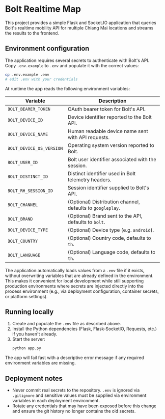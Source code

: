 # Bolt Realtime Map

This project provides a simple Flask and Socket.IO application that queries Bolt's realtime mobility API for multiple Chiang Mai locations and streams the results to the frontend.

## Environment configuration

The application requires several secrets to authenticate with Bolt's API. Copy `.env.example` to `.env` and populate it with the correct values:

```bash
cp .env.example .env
# edit .env with your credentials
```

At runtime the app reads the following environment variables:

| Variable | Description |
| --- | --- |
| `BOLT_BEARER_TOKEN` | OAuth bearer token for Bolt's API. |
| `BOLT_DEVICE_ID` | Device identifier reported to the Bolt API. |
| `BOLT_DEVICE_NAME` | Human readable device name sent with API requests. |
| `BOLT_DEVICE_OS_VERSION` | Operating system version reported to Bolt. |
| `BOLT_USER_ID` | Bolt user identifier associated with the session. |
| `BOLT_DISTINCT_ID` | Distinct identifier used in Bolt telemetry headers. |
| `BOLT_RH_SESSION_ID` | Session identifier supplied to Bolt's API. |
| `BOLT_CHANNEL` | (Optional) Distribution channel, defaults to `googleplay`. |
| `BOLT_BRAND` | (Optional) Brand sent to the API, defaults to `bolt`. |
| `BOLT_DEVICE_TYPE` | (Optional) Device type (e.g. `android`). |
| `BOLT_COUNTRY` | (Optional) Country code, defaults to `th`. |
| `BOLT_LANGUAGE` | (Optional) Language code, defaults to `th`. |

The application automatically loads values from a `.env` file if it exists, without overwriting variables that are already defined in the environment. This makes it convenient for local development while still supporting production environments where secrets are injected directly into the process environment (e.g., via deployment configuration, container secrets, or platform settings).

## Running locally

1. Create and populate the `.env` file as described above.
2. Install the Python dependencies (Flask, Flask-SocketIO, Requests, etc.) if you haven't already.
3. Start the server:
   ```bash
   python app.py
   ```

The app will fail fast with a descriptive error message if any required environment variables are missing.

## Deployment notes

* Never commit real secrets to the repository. `.env` is ignored via `.gitignore` and sensitive values must be supplied via environment variables in each deployment environment.
* Rotate any credentials that may have been exposed before this change and ensure the git history no longer contains the old secrets.
